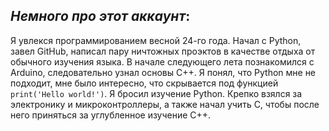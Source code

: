 ## ***Немного про этот аккаунт***:

Я увлекся программированием весной 24-го года. Начал с Python, завел GitHub, написал 
пару ничтожных проэктов в качестве отдыха от обычного изучения языка. В начале следующего 
лета познакомился с Arduino, следовательно узнал основы C++. Я понял, что Python мне
не подходит, мне было интересно, что скрывается под функцией ``print('Hello world!')``. 
Я бросил изучение Python. Крепко взялся за электронику и микроконтроллеры, а также начал учить C, чтобы после него приняться за углубленное
изучение C++.
